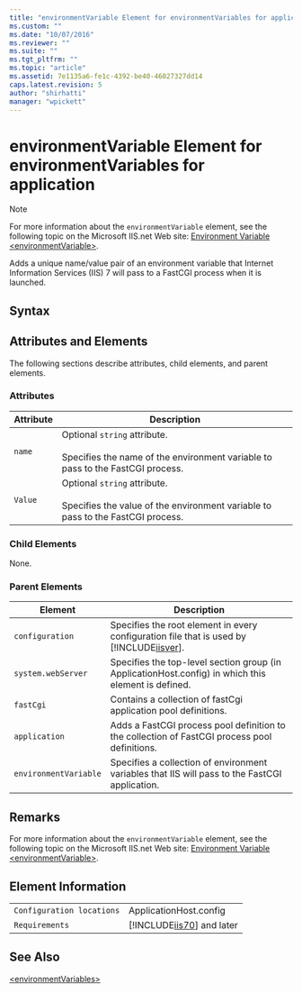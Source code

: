 ```yaml
---
title: "environmentVariable Element for environmentVariables for application | Microsoft Docs"
ms.custom: ""
ms.date: "10/07/2016"
ms.reviewer: ""
ms.suite: ""
ms.tgt_pltfrm: ""
ms.topic: "article"
ms.assetid: 7e1135a6-fe1c-4392-be40-46027327dd14
caps.latest.revision: 5
author: "shirhatti"
manager: "wpickett"
---
```

# environmentVariable Element for environmentVariables for application
> [!NOTE]
>  For more information about the `environmentVariable` element, see the following topic on the Microsoft IIS.net Web site: [Environment Variable \<environmentVariable>](http://www.iis.net/ConfigReference/system.webServer/fastCgi/application/environmentVariables/environmentVariable).  
  
 Adds a unique name/value pair of an environment variable that Internet Information Services (IIS) 7 will pass to a FastCGI process when it is launched.  
  
## Syntax  
  
## Attributes and Elements  
 The following sections describe attributes, child elements, and parent elements.  
  
### Attributes  
  
|Attribute|Description|  
|---------------|-----------------|  
|`name`|Optional `string` attribute.<br /><br /> Specifies the name of the environment variable to pass to the FastCGI process.|  
|`Value`|Optional `string` attribute.<br /><br /> Specifies the value of the environment variable to pass to the FastCGI process.|  
  
### Child Elements  
 None.  
  
### Parent Elements  
  
|Element|Description|  
|-------------|-----------------|  
|`configuration`|Specifies the root element in every configuration file that is used by [!INCLUDE[iisver](../../reference/admin/includes/iisver-md.md)].|  
|`system.webServer`|Specifies the top-level section group (in ApplicationHost.config) in which this element is defined.|  
|`fastCgi`|Contains a collection of fastCgi application pool definitions.|  
|`application`|Adds a FastCGI process pool definition to the collection of FastCGI process pool definitions.|  
|`environmentVariable`|Specifies a collection of environment variables that IIS will pass to the FastCGI application.|  
  
## Remarks  
 For more information about the `environmentVariable` element, see the following topic on the Microsoft IIS.net Web site: [Environment Variable \<environmentVariable>](http://www.iis.net/ConfigReference/system.webServer/fastCgi/application/environmentVariables/environmentVariable).  
  
## Element Information  
  
|||  
|-|-|  
|`Configuration locations`|ApplicationHost.config|  
|`Requirements`|[!INCLUDE[iis70](../../reference/admin/includes/iis70-md.md)] and later|  
  
## See Also  
 [\<environmentVariables>](../../reference/admin/environmentvariables-element-for-application-for-fastcgi.md)